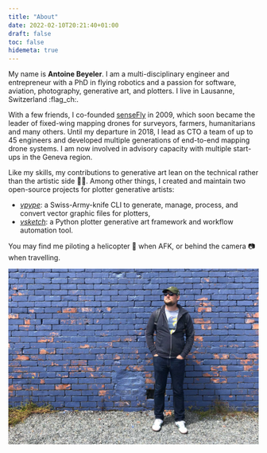 ```yaml
---
title: "About"
date: 2022-02-10T20:21:40+01:00
draft: false
toc: false
hidemeta: true
---
```


My name is **Antoine Beyeler**. I am a multi-disciplinary engineer and entrepreneur with a PhD in flying robotics and a passion for software, aviation, photography, generative art, and plotters. I live in Lausanne, Switzerland :flag_ch:.

With a few friends, I co-founded [senseFly](https://www.sensefly.com) in 2009, which soon became the leader of fixed-wing mapping drones for surveyors, farmers, humanitarians and many others. Until my departure in 2018, I lead as CTO a team of up to 45 engineers and developed multiple generations of end-to-end mapping drone systems. I am now involved in advisory capacity with multiple start-ups in the Geneva region.

Like my skills, my contributions to generative art lean on the technical rather than the artistic side :man_technologist:. Among other things, I created and maintain two open-source projects for plotter generative artists:
* [_vpype_](https://github.com/abey79/vpype): a Swiss-Army-knife CLI to generate, manage, process, and convert vector graphic files for plotters,
* [_vsketch_](https://github.com/abey79/vsketch): a Python plotter generative art framework and workflow automation tool.

You may find me piloting a helicopter :helicopter: when AFK, or behind the camera :camera: when travelling.

![self](/self.jpg)
